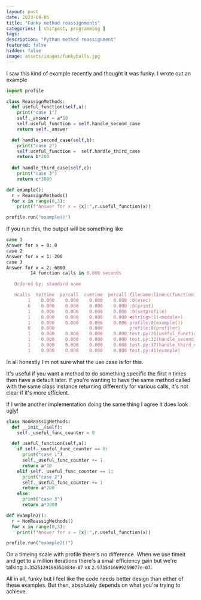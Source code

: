 ```yaml
---
layout: post
date: 2023-08-05
title: "Funky method reassignments"
categories: [ shitpost, programming ]
tags: 
description: "Python method reassignment"
featured: false
hidden: false
image: assets/images/funkyballs.jpg
---
```


I saw this kind of example recently and thought it was funky. I wrote out an example

```python
import profile

class ReassignMethods:
  def useful_function(self,a):
    print("case 1")
    self._answer = a*10
    self.useful_function = self.handle_second_case
    return self._answer

  def handle_second_case(self,b):
    print("case 2")
    self.useful_function =  self.handle_third_case
    return b*200
  
  def handle_third_case(self,c):
    print("case 3")
    return c*3000

def example():
  r = ReassignMethods()
  for x in range(0,3):
    print(f"Answer for x = {x}:",r.useful_function(x))

profile.run("example()")
```

If you run this, the output will be something like 

```zsh
case 1
Answer for x = 0: 0
case 2
Answer for x = 1: 200
case 3
Answer for x = 2: 6000
         14 function calls in 0.006 seconds

   Ordered by: standard name

   ncalls  tottime  percall  cumtime  percall filename:lineno(function)
        1    0.000    0.000    0.000    0.000 :0(exec)
        6    0.000    0.000    0.000    0.000 :0(print)
        1    0.006    0.006    0.006    0.006 :0(setprofile)
        1    0.000    0.000    0.000    0.000 <string>:1(<module>)
        1    0.000    0.000    0.006    0.006 profile:0(example())
        0    0.000             0.000          profile:0(profiler)
        1    0.000    0.000    0.000    0.000 test.py:26(useful_function)
        1    0.000    0.000    0.000    0.000 test.py:32(handle_second_case)
        1    0.000    0.000    0.000    0.000 test.py:37(handle_third_case)
        1    0.000    0.000    0.000    0.000 test.py:41(example)
```

In all honestly I'm not sure what the use case is for this. 

It's useful if you want a method to do something specific the first n times then have a default later. If you're wanting to have the same method called with the same class instance returning differently for various calls, it's not clear if it's more efficient. 

If I write another implementation doing the same thing I agree it does look ugly! 

```python
class NonReassigMethods:
  def __init__(self):
    self._useful_func_counter = 0

  def useful_function(self,a):
    if self._useful_func_counter == 0:
      print("case 1")
      self._useful_func_counter += 1
      return a*10
    elif self._useful_func_counter == 1:
      print("case 2")
      self._useful_func_counter += 1
      return a*200
    else:
      print("case 3")
      return a*3000

def example2():
  r = NonReassigMethods()
  for x in range(0,3):
    print(f"Answer for x = {x}:",r.useful_function(x))

profile.run("example2()")
```

On a timeing scale with profile there's no difference. When we use timeit and get to a million iterations there's a small efficiency gain but we're talking `3.3525129199551884e-07` vs `2.9735416699259077e-07`.

All in all, funky but I feel like the code needs better design than either of these examples. But then, absolutely depends on what you're trying to achieve.